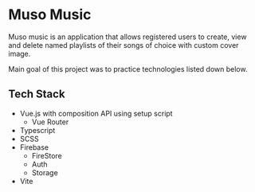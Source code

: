 # Muso Music
Muso music is an application that allows registered users to create, view and delete named playlists of their songs of choice with custom cover image.

Main goal of this project was to practice technologies listed down below.

## Tech Stack
- Vue.js with composition API using setup script
    - Vue Router
- Typescript
- SCSS
- Firebase
    - FireStore
    - Auth
    - Storage
- Vite
